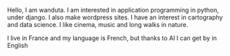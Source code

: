 Hello, I am wanduta. I am interested in application programming in python, under django. 
I also make wordpress sites. 
I have an interest in cartography and data science. 
I like cinema, music and long walks in nature.

I live in France and my language is French, but thanks to AI I can get by in English

<!---
wanduta/wanduta is a ✨ special ✨ repository because its `README.md` (this file) appears on your GitHub profile.
You can click the Preview link to take a look at your changes.
--->
